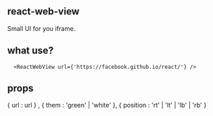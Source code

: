 ## react-web-view

Small UI for you iframe.

## what use?

```
  <ReactWebView url={'https://facebook.github.io/react/'} />
```

## props

{ url : url } , { them : 'green' | 'white' }, { position : 'rt' | 'lt' | 'lb' | 'rb' }

